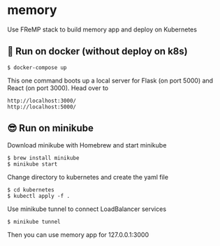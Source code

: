 # memory
Use FReMP stack to build memory app and deploy on Kubernetes

## 🤔 Run on docker (without deploy on k8s)
```bash=
$ docker-compose up
```
This one command boots up a local server for Flask (on port 5000) and React (on port 3000). Head over to
```bash=
http://localhost:3000/ 
http://localhost:5000/ 
```

## 😎 Run on minikube
Download minikube with Homebrew and start minikube
```bash=
$ brew install minikube
$ minikube start
```

Change directory to kubernetes and create the yaml file
```bash=
$ cd kubernetes
$ kubectl apply -f .
```

Use minikube tunnel to connect LoadBalancer services
```bash=
$ minikube tunnel
```

Then you can use memory app for 127.0.0.1:3000
